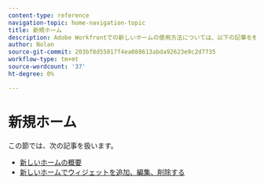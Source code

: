 ```yaml
---
content-type: reference
navigation-topic: home-navigation-topic
title: 新規ホーム
description: Adobe Workfrontでの新しいホームの使用方法については、以下の記事を参照してください。
author: Nolan
source-git-commit: 203bf8d55017f4ea088613abda92623e9c2d7735
workflow-type: tm+mt
source-wordcount: '37'
ht-degree: 0%

---
```



# 新規ホーム

この節では、次の記事を扱います。

* [新しいホームの概要](/help/quicksilver/workfront-basics/using-home/new-home/get-started-with-new-home.md)
* [新しいホームでウィジェットを追加、編集、削除する](/help/quicksilver/workfront-basics/using-home/new-home/add-edit-remove-widgets-in-new-home.md)
